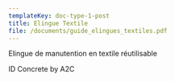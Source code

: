 ```yaml
---
templateKey: doc-type-1-post
title: Elingue Textile
file: /documents/guide_elingues_textiles.pdf
---
```

Elingue de manutention en textile réutilisable

I﻿D Concrete by A2C